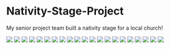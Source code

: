 # Nativity-Stage-Project
My senior project team built a nativity stage for a local church!

<img src="SLIDES/Our Senior Project.png">
<img src="SLIDES/Our Senior Project (1).png">
<img src="SLIDES/Our Senior Project (2).png">
<img src="SLIDES/Our Senior Project (3).png">
<img src="SLIDES/Our Senior Project (4).png">
<img src="SLIDES/Our Senior Project (5).png">
<img src="SLIDES/Our Senior Project (6).png">
<img src="SLIDES/Our Senior Project (7).png">
<img src="SLIDES/Our Senior Project (8).png">
<img src="SLIDES/Our Senior Project (9).png">
<img src="SLIDES/Our Senior Project (10).png">
<img src="SLIDES/Our Senior Project (11).png">
<img src="SLIDES/Our Senior Project (12).png">
<img src="SLIDES/Our Senior Project (13).png">
<img src="SLIDES/Our Senior Project (14).png">
<img src="SLIDES/Our Senior Project (15).png">
<img src="SLIDES/Our Senior Project (16).png">
<img src="SLIDES/Our Senior Project (17).png">
<img src="SLIDES/Our Senior Project (18).png">
<img src="SLIDES/Our Senior Project (19).png">
<img src="SLIDES/Our Senior Project (20).png">

